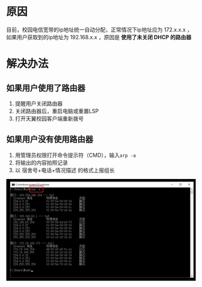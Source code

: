 <!-- TITLE: 故障0-获取到192.168开头的错误ip地址 -->
<!-- SUBTITLE: 本错误一般出现在电信宽带 -->

# 原因

目前，校园电信宽带的ip地址统一自动分配，正常情况下ip地址应为 172.x.x.x ，如果用户获取到的ip地址为 192.168.x.x ，原因是 **使用了未关闭 DHCP 的路由器**

# 解决办法

## 如果用户使用了路由器

1. 提醒用户关闭路由器
2. 关闭路由器后，重启电脑或重置LSP
3. 打开天翼校园客户端重新拨号

## 如果用户没有使用路由器

1. 用管理员权限打开命令提示符（CMD），输入`arp -a`
2. 将输出的内容拍照记录
3. 以 宿舍号+电话+情况描述 的格式上报组长

![ip错误192.168](/uploads/0-ip_err-192.168.png)
